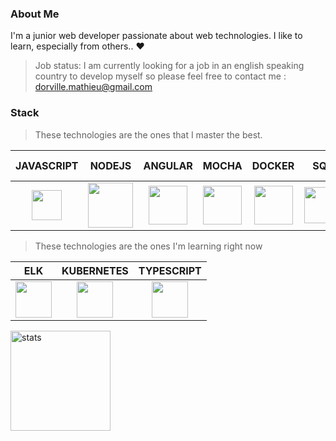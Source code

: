 ### About Me

I'm a junior web developer passionate about web technologies. I like to learn, especially from others.. :heart:

> Job status: I am currently looking for a job in an english speaking country to develop myself so please feel free to contact me : <a href="mailto:dorville.mathieu@gmail.com">dorville.mathieu@gmail.com</a>

### Stack

> These technologies are the ones that I master the best.

<table>
    <thead>
        <tr>
            <th align="center">JAVASCRIPT</th>
            <th align="center">NODEJS</th>
            <th align="center">ANGULAR</th>
            <th align="center">MOCHA</th>
            <th align="center">DOCKER</th>
            <th align="center">SQL</th>
            <th align="center">GITLAB CI/CD</th>
        </tr>
    </thead>
    <tbody>
        <tr>
            <td align="center"><img src="https://www.freepnglogos.com/uploads/javascript-png/javascript-vector-logo-yellow-png-transparent-javascript-vector-12.png" width="48px"></td>
            <td align="center"><img src="https://upload.wikimedia.org/wikipedia/commons/d/d9/Node.js_logo.svg" align="center" width="72px"></td>
            <td align="center"><img src="https://cdn4.iconfinder.com/data/icons/logos-and-brands/512/21_Angular_logo_logos-512.png" align="center" width="62px"></td>
            <td align="center"><img src="https://avatars2.githubusercontent.com/u/8770005?s=400&v=4" width="62px"></td>
            <td align="center"><img src="https://www.docker.com/sites/default/files/d8/2019-07/Moby-logo.png" width="62px"></td>
            <td align="center"><img src="https://cdn2.iconfinder.com/data/icons/whcompare-isometric-web-hosting-servers/50/database-512.png" width="58px"></td>
            <td align="center"><img src="https://secrethub.io/img/gitlab-ci.png" width="58px"></td>
        </tr>
    </tbody>
</table>

> These technologies are the ones I'm learning right now

<table>
    <thead>
        <tr>
            <th align="center">ELK</th>
            <th align="center">KUBERNETES</th>
            <th align="center">TYPESCRIPT</th>
        </tr>
    </thead>
    <tbody>
        <tr>
            <td align="center"><img src="https://www.elastic.co/static-res/images/elk/elk-stack-elkb-diagram.svg" width="58px"></td>
            <td align="center"><img src="https://blog.wescale.fr/content/images/2018/08/kubernetes.png" width="58px"></td>
            <td align="center"><img src="https://cdn.iconscout.com/icon/free/png-512/typescript-1174965.png" width="58px"></td>
        </tr>
    </tbody>
</table>



<img src="https://github-readme-stats.vercel.app/api?username=mtd42&show_icons=true&count_private=true" alt="stats" height="160" align="center" />
